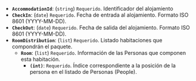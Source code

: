 ﻿- **``AccommodationId``**: (``string``) ``Requerido``. Identificador del alojamiento
- **``CheckIn``**: (``date``) ``Requerido``. Fecha de entrada al alojamiento. Formato ISO 8601 (YYYY-MM-DD).
- **``CheckOut``**: (``date``) ``Requerido``. Fecha de salida del alojamiento. Formato ISO 8601 (YYYY-MM-DD).
- **``RoomDistribution``**: (``list``) ``Requerido``. Listado habitaciones que compondrán el paquete.
    - **``Room``**: (``list``) ``Requerido``. Información de las Personas que componen esta habitación.
        - **``(int)``**: ``Requerido``. Índice correspondiente a la posición de la persona en el listado de Personas (People).
